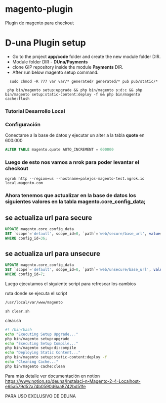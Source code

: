 # magento-plugin
Plugin de magento para checkout

# D-una Plugin setup

 - Go to the project **app/code** folder and create the new module folder DIR.
 - Module folder DIR - **DUna/Payments**
 - clone GIP repository inside the module **Payments** DIR.
 - After run below magento setup command.

  ```
    sudo chmod -R 777 var var/* generated/ generated/* pub pub/static/*
  ```

  ```
   php bin/magento setup:upgrade && php bin/magento s:d:c && php bin/magento setup:static-content:deploy -f && php bin/magento cache:flush
  ```
  

### Tutorial Desarrollo Local 

### Configuración 

Conectarse a la base de datos y ejecutar un alter a la tabla **quote**
en 600.000

```sql
ALTER TABLE magento.quote AUTO_INCREMENT = 600000

```

### Luego de esto nos vamos a **nrok** para poder levantar el checkout

```ssh
ngrok http --region=us --hostname=palejos-magento-test.ngrok.io local.magento.com
```

### Ahora tenemos que actualizar en la base de datos los siguientes valores en la tabla **magento.core_config_data;**

## se actualiza url para secure
```sql
UPDATE magento.core_config_data
SET `scope`='default', scope_id=0, `path`='web/secure/base_url', value='https://palejos-magento-dev.ngrok.io/', updated_at='2022-10-28 14:47:02'
WHERE config_id=36;

```

## se actualiza url para unsecure
```sql
UPDATE magento.core_config_data
SET `scope`='default', scope_id=0, `path`='web/unsecure/base_url', value='http://palejos-magento-dev.ngrok.io/', updated_at='2022-10-28 14:42:54'
WHERE config_id=7;

```
Luego ejecutamos el siguiente script para refrescar los cambios 

ruta donde se ejecuta el script 

```sh
/usr/local/var/www/magento
```
```ssh
sh clear.sh
```


clear.sh
```bash
#! /bin/bash
echo "Executing Setup Upgrade..."
php bin/magento setup:upgrade
echo "Executing Setup Compile..."
php bin/magento setup:di:compile
echo "Deploying Static Content..."
php bin/magento setup:static-content:deploy -f
echo "Cleaning Cache..."
php bin/magento cache:clean

```

Para más detalle ver documentación en notion https://www.notion.so/deuna/Instalaci-n-Magento-2-4-Localhost-e65a579d52a74b0590d6aa8742bd51fe

PARA USO EXCLUSIVO DE DEUNA
